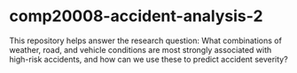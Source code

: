 # comp20008-accident-analysis-2
This repository helps answer the research question: What combinations of weather, road, and vehicle conditions are most strongly associated with high-risk accidents, and how can we use these to predict accident severity?
